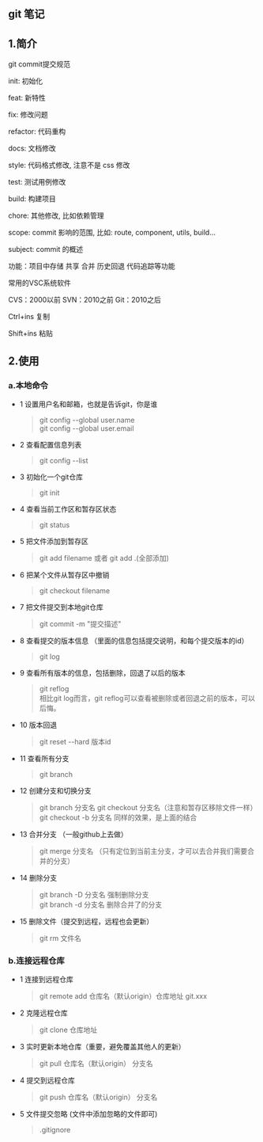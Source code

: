 git 笔记
----
## 1.简介
git commit提交规范

init: 初始化

feat: 新特性

fix: 修改问题

refactor: 代码重构

docs: 文档修改

style: 代码格式修改, 注意不是 css 修改

test: 测试用例修改

build: 构建项目

chore: 其他修改, 比如依赖管理

scope: commit 影响的范围, 比如: route, component, utils, build...

subject: commit 的概述



功能：项目中存储 共享 合并 历史回退 代码追踪等功能

常用的VSC系统软件

CVS：2000以前
SVN：2010之前
Git：2010之后

Ctrl+ins  复制

Shift+ins 粘贴

## 2.使用

  ### a.本地命令

  + 1 设置用户名和邮箱，也就是告诉git，你是谁  
    > git config --global user.name  
    > git config --global user.email

  + 2 查看配置信息列表  
    > git config --list  

  + 3 初始化一个git仓库  
    > git init

  + 4 查看当前工作区和暂存区状态  
    > git status

  + 5 把文件添加到暂存区  
    > git add filename  或者 git add .(全部添加)

  + 6 把某个文件从暂存区中撤销  
    > git checkout filename

  + 7 把文件提交到本地git仓库  
    > git commit -m "提交描述"

  + 8 查看提交的版本信息 （里面的信息包括提交说明，和每个提交版本的id）  
    > git log

  + 9 查看所有版本的信息，包括删除，回退了以后的版本  
    > git reflog  
    相比git log而言，git reflog可以查看被删除或者回退之前的版本，可以后悔。

  + 10 版本回退  
    > git reset --hard 版本id

  + 11 查看所有分支
    > git branch

  + 12 创建分支和切换分支
    > git branch 分支名    git checkout 分支名（注意和暂存区移除文件一样）  
    > git checkout -b 分支名  同样的效果，是上面的结合

  + 13 合并分支  （一般github上去做）
    > git merge 分支名 （只有定位到当前主分支，才可以去合并我们需要合并的分支）

  + 14 删除分支  
    > git branch -D 分支名 强制删除分支  
    > git branch -d 分支名 删除合并了的分支

  + 15 删除文件（提交到远程，远程也会更新）
    > git rm 文件名

  ### b.连接远程仓库
  + 1 连接到远程仓库
    > git remote add 仓库名（默认origin）仓库地址 git.xxx

  + 2 克隆远程仓库  
    > git clone 仓库地址

  + 3 实时更新本地仓库（重要，避免覆盖其他人的更新）  
    > git pull 仓库名（默认origin） 分支名

  + 4 提交到远程仓库  
    > git push 仓库名（默认origin） 分支名

  + 5 文件提交忽略 (文件中添加忽略的文件即可)
    > .gitignore